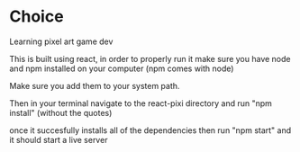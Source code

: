 # Choice
Learning pixel art game dev

This is built using react, in order to properly run it make sure you have node and npm installed on your computer (npm comes with node)

Make sure you add them to your system path. 

Then in your terminal navigate to the react-pixi directory and run "npm install" (without the quotes)

once it succesfully installs all of the dependencies then run "npm start" and it should start a live server 



